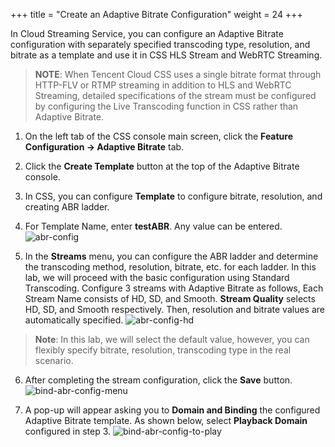 +++
title = "Create an Adaptive Bitrate Configuration"
weight = 24
+++

In Cloud Streaming Service, you can configure an Adaptive Bitrate configuration with separately specified transcoding type, resolution, and bitrate as a template and use it in CSS HLS Stream and WebRTC Streaming.

> **NOTE**: When Tencent Cloud CSS uses a single bitrate format through HTTP-FLV or RTMP streaming in addition to HLS and WebRTC Streaming, detailed specifications of the stream must be configured by configuring the Live Transcoding function in CSS rather than Adaptive Bitrate. 

1. On the left tab of the CSS console main screen, click the **Feature Configuration -> Adaptive Bitrate** tab.
2. Click the **Create Template** button at the top of the Adaptive Bitrate console.
3. In CSS, you can configure **Template** to configure bitrate, resolution, and creating ABR ladder.

4. For Template Name, enter **testABR**. Any value can be entered.
![abr-config](/images/css-basic/5-1-abr-config.png)

5. In the **Streams** menu, you can configure the ABR ladder and determine the transcoding method, resolution, bitrate, etc. for each ladder.
In this lab, we will proceed with the basic configuration using Standard Transcoding.
Configure 3 streams with Adaptive Bitrate as follows,
Each Stream Name consists of HD, SD, and Smooth.
**Stream Quality** selects HD, SD, and Smooth respectively. Then, resolution and bitrate values are automatically specified.
![abr-config-hd](/images/css-basic/5-1-abr-config-hd.png?width=80vw&classes=left)
> **Note**: In this lab, we will select the default value, however, you can flexibly specify bitrate, resolution, transcoding type in the real scenario.

6. After completing the stream configuration, click the **Save** button.
![bind-abr-config-menu](/images/css-basic/5-2-bind-abr-config-menu.png?width=40vw&classes=left)

7. A pop-up will appear asking you to **Domain and Binding** the configured Adaptive Bitrate template. As shown below, select **Playback Domain** configured in step 3.
![bind-abr-config-to-play](/images/css-basic/5-2-bind-abr-config-to-play.png?width=40vw&classes=left)

<!--
![abr-config-sd](/images/css-basic/5-1-abr-config-sd.png?width=40vw&classes=left)
![abr-config-smooth](/images/css-basic/5-1-abr-config-smooth.png?width=40vw&classes=left) -->

